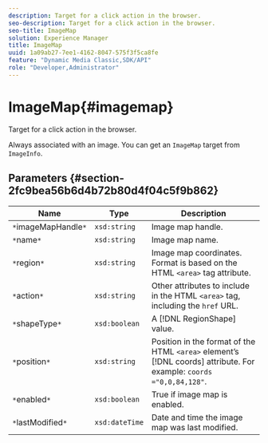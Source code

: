 ```yaml
---
description: Target for a click action in the browser.
seo-description: Target for a click action in the browser.
seo-title: ImageMap
solution: Experience Manager
title: ImageMap
uuid: 1a09ab27-7ee1-4162-8047-575f3f5ca8fe
feature: "Dynamic Media Classic,SDK/API"
role: "Developer,Administrator"
---
```


# ImageMap{#imagemap}

Target for a click action in the browser.

 Always associated with an image. You can get an `ImageMap` target from `ImageInfo`. 

## Parameters {#section-2fc9bea56b6d4b72b80d4f04c5f9b862}

|  Name  | Type  | Description  |
|---|---|---|
|  `*`imageMapHandle`*`  | `xsd:string`  | Image map handle.  |
|  `*`name`*`  | `xsd:string`  | Image map name.  |
|  `*`region`*`  | `xsd:string`  |Image map coordinates. Format is based on the HTML `<area>` tag attribute.  |
|  `*`action`*`  | `xsd:string`  |Other attributes to include in the HTML `<area>` tag, including the `href` URL.  |
|  `*`shapeType`*`  | `xsd:boolean`  |A [!DNL RegionShape] value.  |
|  `*`position`*`  | `xsd:string`  |Position in the format of the HTML `<area>` element’s [!DNL coords] attribute. For example: `coords ="0,0,84,128"`.  |
|  `*`enabled`*`  | `xsd:boolean`  | True if image map is enabled.  |
|  `*`lastModified`*`  | `xsd:dateTime`  | Date and time the image map was last modified.  |

